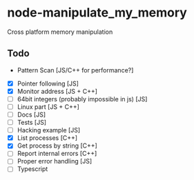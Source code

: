 # node-manipulate_my_memory
Cross platform memory manipulation

## Todo
* Pattern Scan [JS/C++ for performance?]
* [x] Pointer following [JS]
* [x] Monitor address [JS + C++]
* [ ] 64bit integers (probably impossible in js) [JS]
* [ ] Linux part [JS + C++]
* [ ] Docs [JS]
* [ ] Tests [JS]
* [ ] Hacking example [JS]
* [x] List processes [C++]
* [x] Get process by string [C++]
* [ ] Report internal errors [C++]
* [ ] Proper error handling [JS]
* [ ] Typescript